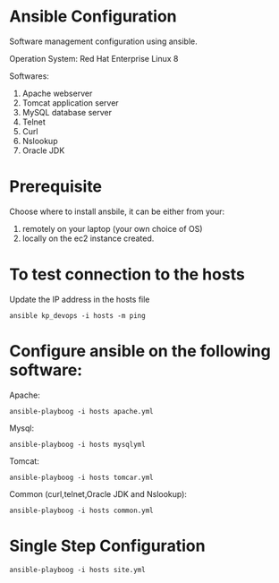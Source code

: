# Ansible Configuration

Software management configuration using ansible.

Operation System: Red Hat Enterprise Linux 8

Softwares:

1. Apache webserver
2. Tomcat application server
3. MySQL database server
4. Telnet
5. Curl
6. Nslookup
7. Oracle JDK

# Prerequisite

Choose where to install ansbile, it can be either from your:
1. remotely on your laptop (your own choice of OS)
2. locally on the ec2 instance created.

# To test connection to the hosts

Update the IP address in the hosts file

```
ansible kp_devops -i hosts -m ping
```

# Configure ansible on the following software:

Apache:

```
ansible-playboog -i hosts apache.yml
```

Mysql:

```
ansible-playboog -i hosts mysqlyml
```

Tomcat:

```
ansible-playboog -i hosts tomcar.yml
```

Common (curl,telnet,Oracle JDK and Nslookup):

```
ansible-playboog -i hosts common.yml
```

# Single Step Configuration

```
ansible-playboog -i hosts site.yml
```
